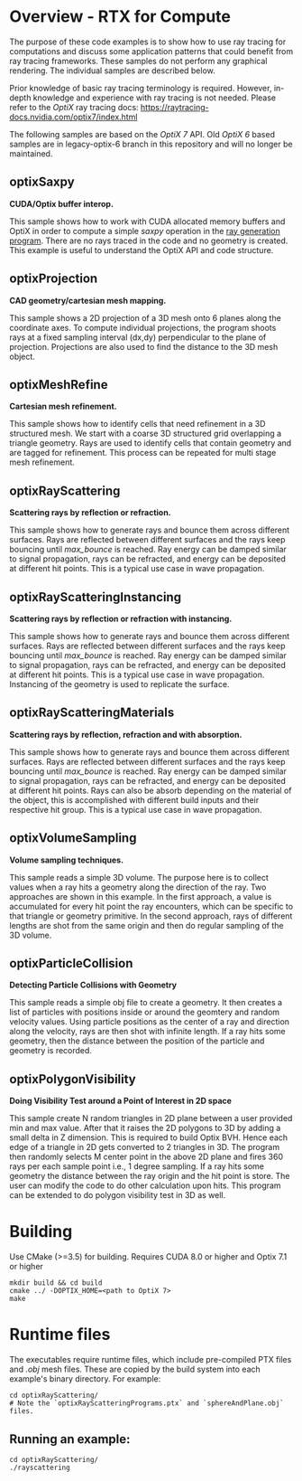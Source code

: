 # Overview - RTX for Compute
The purpose of these code examples is to show how to use ray tracing for computations and discuss some application patterns that could benefit from ray tracing frameworks. These samples do not perform any graphical rendering. The individual samples are described below.

Prior knowledge of basic ray tracing terminology is required. However, in-depth knowledge and experience with ray tracing is not needed.
Please refer to the *OptiX* ray tracing docs: https://raytracing-docs.nvidia.com/optix7/index.html

The following samples are based on the *OptiX 7* API. Old *OptiX 6* based samples are in legacy-optix-6 branch in this repository and will no longer be maintained.

## optixSaxpy ##
**CUDA/Optix buffer interop.**

This sample shows how to work with CUDA allocated memory buffers and OptiX in order to compute a simple *saxpy* operation in the [ray generation program](https://raytracing-docs.nvidia.com/optix6/guide_6_5/index.html#programs#ray-generation-programs). There are no rays traced in the code and no geometry is created. This example is useful to understand the OptiX API and code structure.

## optixProjection ##
**CAD geometry/cartesian mesh mapping.**

This sample shows a 2D projection of a 3D mesh onto 6 planes along the coordinate axes. To compute individual projections, the program shoots rays at a fixed sampling interval (dx,dy) perpendicular to the plane of projection. Projections are also used to find the distance to the 3D mesh object.

## optixMeshRefine ##
**Cartesian mesh refinement.**

This sample shows how to identify cells that need refinement in a 3D structured mesh. We start with a coarse 3D structured grid overlapping a triangle geometry. Rays are used to identify cells that contain geometry and are tagged for refinement. This process can be repeated for multi stage mesh refinement.

## optixRayScattering ##
**Scattering rays by reflection or refraction.**

This sample shows how to generate rays and bounce them across different surfaces. Rays are reflected between different surfaces and the rays keep bouncing until *max_bounce* is reached. Ray energy can be damped similar to signal propagation, rays can be refracted, and energy can be deposited at different hit points. This is a typical use case in wave propagation.

## optixRayScatteringInstancing ##
**Scattering rays by reflection or refraction with instancing.**

This sample shows how to generate rays and bounce them across different surfaces. Rays are reflected between different surfaces and the rays keep bouncing until *max_bounce* is reached. Ray energy can be damped similar to signal propagation, rays can be refracted, and energy can be deposited at different hit points. This is a typical use case in wave propagation. Instancing of the geometry is used to replicate the surface. 


## optixRayScatteringMaterials ##
**Scattering rays by reflection, refraction and with absorption.**

This sample shows how to generate rays and bounce them across different surfaces. Rays are reflected between different surfaces and the rays keep bouncing until *max_bounce* is reached. Ray energy can be damped similar to signal propagation, rays can be refracted, and energy can be deposited at different hit points. Rays can also be absorb depending on the material of the object, this is accomplished with different build inputs and their respective hit group. This is a typical use case in wave propagation.

## optixVolumeSampling ##
**Volume sampling techniques.**

This sample reads a simple 3D volume. The purpose here is to collect values when a ray hits a geometry along the direction of the ray. Two approaches are shown in this example. In the first approach, a value is accumulated for every hit point the ray encounters, which can be specific to that triangle or geometry primitive. In the second approach, rays of different lengths are shot from the same origin and then do regular sampling of the 3D volume.

## optixParticleCollision ##
**Detecting Particle Collisions with Geometry**

This sample reads a simple obj file to create a geometry. It then creates a list of particles with positions inside or around the geomtery and random velocity values. Using particle positions as the center of a ray and direction along the velocity, rays are then shot with infinite length. If a ray hits some geometry, then the distance between the position of the particle and geometry is recorded.

## optixPolygonVisibility ##
 **Doing Visibility Test around a Point of Interest in 2D space**

 This sample create N random triangles in 2D plane between a user provided min and max value. After that it raises the 2D polygons to 3D by adding a small delta in Z dimension. This is required to build Optix BVH. Hence each edge of a triangle in 2D gets converted to 2 triangles in 3D. The program then randomly selects M center point in the above 2D plane and fires 360 rays per each sample point i.e., 1 degree sampling. If a ray hits some geometry the distance between the ray origin and the hit point is store. The user can modify the code to do other calculation upon hits. This program can be extended to do polygon visibility test in 3D as well.

# Building

Use CMake (>=3.5) for building.
Requires CUDA 8.0 or higher and Optix 7.1 or higher

```
mkdir build && cd build
cmake ../ -DOPTIX_HOME=<path to OptiX 7>
make
```

# Runtime files

The executables require runtime files, which include pre-compiled PTX files and *.obj* mesh files. These are copied by the build system into each example's binary directory. For example:

```
cd optixRayScattering/
# Note the `optixRayScatteringPrograms.ptx` and `sphereAndPlane.obj` files. 
```


## Running an example:

```
cd optixRayScattering/
./rayscattering
```
